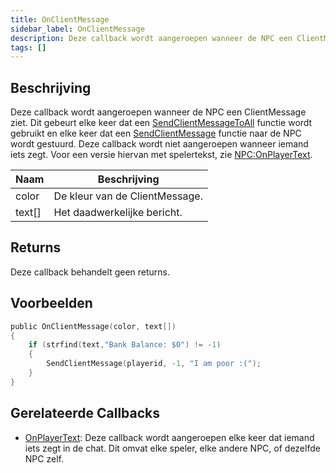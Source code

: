 ```yaml
---
title: OnClientMessage
sidebar_label: OnClientMessage
description: Deze callback wordt aangeroepen wanneer de NPC een ClientMessage ziet.
tags: []
---
```


## Beschrijving

Deze callback wordt aangeroepen wanneer de NPC een ClientMessage ziet. Dit gebeurt elke keer dat een [SendClientMessageToAll](../functions/SendClientMessageToAll) functie wordt gebruikt en elke keer dat een [SendClientMessage](../functions/SendClientMessage) functie naar de NPC wordt gestuurd. Deze callback wordt niet aangeroepen wanneer iemand iets zegt. Voor een versie hiervan met spelertekst, zie [NPC:OnPlayerText](OnPlayerText).

| Naam   | Beschrijving                     |
| ------ | ------------------------------- |
| color  | De kleur van de ClientMessage.  |
| text[] | Het daadwerkelijke bericht.      |

## Returns

Deze callback behandelt geen returns.

## Voorbeelden

```c
public OnClientMessage(color, text[])
{
    if (strfind(text,"Bank Balance: $0") != -1)
    {
        SendClientMessage(playerid, -1, "I am poor :(");
    }
}
```

## Gerelateerde Callbacks

- [OnPlayerText](OnPlayerText): Deze callback wordt aangeroepen elke keer dat iemand iets zegt in de chat. Dit omvat elke speler, elke andere NPC, of dezelfde NPC zelf.
